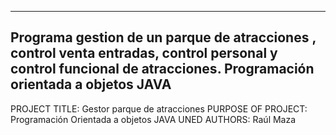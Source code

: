 ------------------------------------------------------------------------
Programa gestion de un parque de atracciones , control venta entradas,
control personal y control funcional de atracciones.
Programación orientada a objetos JAVA
------------------------------------------------------------------------

PROJECT TITLE: Gestor parque de atracciones
PURPOSE OF PROJECT: Programación Orientada a objetos JAVA UNED
AUTHORS: Raúl Maza
